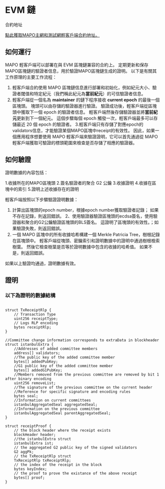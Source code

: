 # EVM 鏈

  合約地址

[點此獲取MAPO主網和測試網輕客戶端合約地址。](/develop/light-client/README.md)



## 如何運行

MAPO 輕客戶端可以部署在與 EVM 區塊鏈兼容的合約上。 定期更新和保存MAPO區塊鏈的驗證者信息，用於驗證MAPO區塊鏈生成的證明。 以下是有關其工作原理的主要工作流程：

1. 輕客戶端合約使用 MAPO 區塊鏈信息進行部署和初始化，例如紀元大小、驗證者閾值和特定紀元（我們稱此紀元為**當前紀元**）的可信驗證者信息。
2. 輕客戶端從一個名為 **maintainer** 的鏈下程序接收 **current epoch** 的最後一個區塊頭。 塊頭可以由存儲的驗證器進行驗證。 驗證成功後，輕客戶端從區塊頭中獲取下一個 epoch 的驗證者信息。 輕客戶端然後存儲驗證器並將**當前紀元**更新到下一個紀元。 這個步驟每個 epoch 觸發一次，輕客戶端最多可以存儲最近 20 個 epoch 的驗證者。
3.輕客戶端只有存儲了對應epoch的validators信息，才能驗證某個MAPO區塊中receipt的有效性。 因此，如果一個應用程序想要使用 MAPO 輕客戶端來驗證證明，它可以首先通過從 MAPO 輕客戶端獲取可驗證的標頭範圍來檢查是否存儲了相應的驗證器。

## 如何驗證

證明數據的內容包括：

1.收據所在的MAPO區塊頭
2.簽名驗證者的聚合 G2 公鑰
3.收據證明
4.收據在區塊中的索引
5.證明上述收據存在的證明

輕客戶端按照以下步驟驗證證明數據：

1. 計算出區塊頭的epoch number，根據epoch number獲取驗證者記錄； 如果不存在記錄，則返回錯誤。
2、使用驗證器驗證區塊頭的ecdsa簽名，使用驗證器和聚合的G2公鑰驗證區塊頭的BLS簽名。 這證明了區塊頭的有效性。；如果驗證失敗，則返回錯誤。
3. 一個 MAPO 區塊中的所有收據哈希構建一個 Merkle Patricia Tree，樹根記錄在區塊頭中。 輕客戶端從塊頭、密鑰索引和證明數據中的證明中通過樹根檢索樹葉。 然後它檢查樹葉是否等於證明數據中包含的收據的哈希值。 如果不是，則返回錯誤。

如果以上驗證均通過，證明數據有效。

## 證明

### 以下為證明的數據結構

```

struct TxReceiptRlp {
	// Transaction Type
    uint256 receiptType;
    // Logs RLP encoding
    bytes receiptRlp;
}

//Committee change information corresponds to extraData in blockheader
struct istanbulExtra {
    //Addresses of added committee members
    address[] validators;
    //The public key of the added committee member
    bytes[] addedPubKey;
    //G1 public key of the added committee member
    bytes[] addedG1PubKey;
    //Members removed from the previous committee are removed by bit 1 after binary encoding
    uint256 removeList;
    //The signature of the previous committee on the current header
    //Reference for specific signature and encoding rules
    bytes seal;
    //Information on current committees
    istanbulAggregatedSeal aggregatedSeal;
    //Information on the previous committee
    istanbulAggregatedSeal parentAggregatedSeal;
}

struct receiptProof {
	// the block header where the receipt exists
    blockHeader header;
    //the istanbulExtra struct
    istanbulExtra ist;
    // the aggregated G2 public key of the signed validators
    G2 aggPk;
    // the TxReceiptRlp struct
    TxReceiptRlp txReceiptRlp;
    // the index of the receipt in the block
    bytes keyIndex;
    // the proof to prove the existance of the above receipt
    bytes[] proof;
}
```
